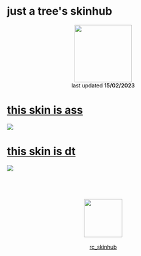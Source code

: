 # just a tree's skinhub
<p align="center">
<a href="https://youtube.com/@definitelynottree">
  <img src="https://i.imgur.com/M8kC3q2.png"  
       width="150"
       height="150"></a>
<br>
last updated <b>15/02/2023</b>
</p>

# [this skin is ass](https://github.com/ryancranie/skinhub/raw/tyfh/player/tree/this%20skin%20is%20ass.osk)
[![](https://i.imgur.com/rEspKbX.jpeg)](https://github.com/ryancranie/skinhub/raw/tyfh/player/tree/this%20skin%20is%20ass.osk)

# [this skin is dt](https://github.com/ryancranie/skinhub/raw/tyfh/player/tree/this%20skin%20is%20dt.osk)
[![](https://i.imgur.com/o1jQt7L.jpeg)](https://github.com/ryancranie/skinhub/raw/tyfh/player/tree/this%20skin%20is%20dt.osk)

#
<p align="center">
  <br></br>
  <a href="https://youtube.com/@definitelynottree">
  <img src="https://i.imgur.com/YWbDUUy.png"  
       width="100" 
       height="100"></a>
  <br></br>
  <a href="https://github.com/ryancranie/skinhub">rc_skinhub</a>
 </p>



